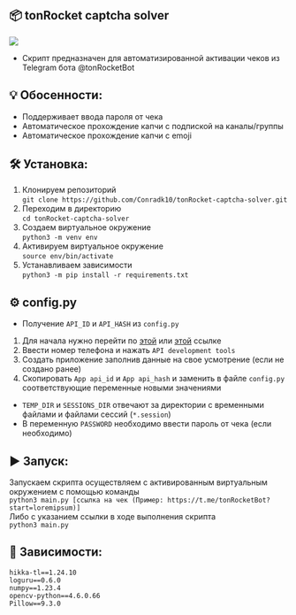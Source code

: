 ## 📦 tonRocket captcha solver
<img src="https://i.imgur.com/f6Jb6qA.jpg"></img>  
- Скрипт предназначен для автоматизированной активации чеков из Telegram бота @tonRocketBot  
## 💡 Обосенности:
- Поддерживает ввода пароля от чека
- Автоматическое прохождение капчи с подпиской на каналы/группы
- Автоматическое прохождение капчи с emoji
## 🛠 Установка:
1. Клонируем репозиторий   
`git clone https://github.com/Conradk10/tonRocket-captcha-solver.git`   
2. Переходим в директорию  
`cd tonRocket-captcha-solver`  
3. Создаем виртуальное окружение   
`python3 -m venv env`   
4. Активируем виртуальное окружение   
`source env/bin/activate`   
5. Устанавливаем зависимости   
`python3 -m pip install -r requirements.txt`
## ⚙️ config.py
- Получение `API_ID` и `API_HASH` из `config.py`   
1. Для начала нужно перейти по <a href="https://my.telegram.org/apps">этой</a> или <a href=https://my.telegram.org/auth>этой</a> ссылке   
2. Ввести номер телефона и нажать `API development tools`   
3. Создать приложение заполнив данные на свое усмотрение (если не создано ранее)  
4. Скопировать `App api_id` и `App api_hash` и заменить в файле `config.py` соответствующие переменные новыми значениями
- `TEMP_DIR` и `SESSIONS_DIR` отвечают за директории с временными файлами и файлами сессий (`*.session`)   
- В переменную `PASSWORD` необходимо ввести пароль от чека (если необходимо)
## ▶️ Запуск:
Запускаем скрипта осуществляем с активированным виртуальным окружением с помощью команды   
`python3 main.py [ссылка на чек (Пример: https://t.me/tonRocketBot?start=loremipsum)]`  
Либо с указанием ссылки в ходе выполнения скрипта  
`python3 main.py`
## 📝 Зависимости:
```
hikka-tl==1.24.10
loguru==0.6.0
numpy==1.23.4
opencv-python==4.6.0.66
Pillow==9.3.0
```
